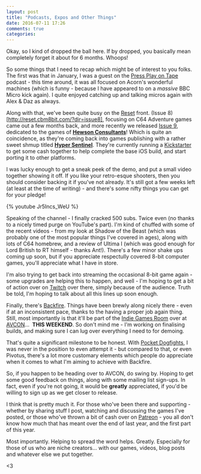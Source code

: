 ```yaml
---
layout: post
title: "Podcasts, Expos and Other Things"
date: 2016-07-11 17:26
comments: true
categories: 
---
```

Okay, so I kind of dropped the ball here. If by dropped, you basically mean completely forget it about for 6 months. Whoops!

<!-- more -->

So some things that I need to recap which might be of interest to you folks. The first was that in January, I was a guest on the [Press Play on Tape](http://pressplayontape.podbean.com/e/press-play-on-tape-podcast-ep-11-acorn/) podcast - this time around, it was all focused on Acorn's wonderful machines (which is funny - because I have appeared to on a *massive* BBC Micro kick again). I quite enjoyed catching up and talking micros again with Alex &amp; Daz as always.

Along with that, we've been quite busy on the [Reset](http://reset.cbm8bit.com) front. (Issue 8)[http://reset.cbm8bit.com/?dir=issue8], focusing on C64 Adventure games came out a few months back, and more recently we released [Issue 9](http://reset.cbm8bit.com/?dir=issue9), dedicated to the games of [**Hewson Consultants**](http://www.hewsonconsultants.com)! Which is quite an coincidence, as they're coming back into games publishing with a rather sweet shmup titled [**Hyper Sentinel**](http://www.hypersentinel.com). They're currently running a [Kickstarter](https://www.kickstarter.com/projects/robhwson/hyper-sentinel) to get some cash together to help complete the base iOS build, and start porting it to other platforms.

I was lucky enough to get a sneak peek of the demo, and put a small video together showing it off. If you like your retro-esque shooters, then you should consider backing it if you've not already. It's still got a few weeks left (at least at the time of writing) - and there's some nifty things you can get for your pledge!

{% youtube Jr5Incs_WeU %}

Speaking of the channel - I finally cracked 500 subs. Twice even (no thanks to a nicely timed purge on YouTube's part). I'm kind of chuffed with some of the recent videos - from my look at Shadow of the Beast (which was probably one of the most popular things I've covered in ages), along with lots of C64 homebrew, and a review of Ultima I (which was good enough for Lord British to RT himself - thanks Ant!). There's a few minor shake ups coming up soon, but if you appreciate respectully covered 8-bit computer games, you'll appreciate what I have in store.

I'm also trying to get back into streaming the occasional 8-bit game again - some upgrades are helping this to happen, and well - I'm hoping to get a bit of action over on [Twitch](http://twitch.tv/hellfire64) over there, simply because of the audience. Truth be told, I'm hoping to talk about all this lines up soon enough.

Finally, there's [Backfire](http://www.backfiregame.com). Things have been brewly along nicely there - even if at an inconsistent pace, thanks to the having a proper job again thing. Still, most importantly is that it'll be part of the [Indie Games Room](http://www.theindiegamesroom.com) over at [AVCON](http://avcon.org.au)…&nbsp; **THIS WEEKEND**. So don't mind me - I'm working on finalising builds, and making sure I can lug over everything I need to for demoing.

That's quite a significant milestone to be honest. With [Pocket Dogfights](http://www.pocketdogfights.com), I was never in the position to even attempt it - but compared to that, or even Pivotus, there's a lot more customary elements which people do appreciate when it comes to what I'm aiming to achieve with Backfire.

So, if you happen to be heading over to AVCON, do swing by. Hoping to get some good feedback on things, along with some mailing list sign-ups. In fact, even if you're not going, it would be **greatly** appreciated, if you'd be willing to sign up as we get closer to release.

I think that is pretty much it. For those who've been there and supporting - whether by sharing stuff I post, watching and discussing the games I've posted, or those who've thrown a bit of cash over on [Patreon](http://patreon.com/robc) - you all don't know how much that has meant over the end of last year, and the first part of this year.

Most importantly. Helping to spread the word helps. Greatly. Especially for those of us who are niche creators…&nbsp;with our games, videos, blog posts and whatever else we put together.

&lt;3